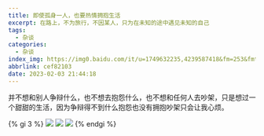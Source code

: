 ```yaml
---
title: 即使孤身一人，也要热情拥抱生活
excerpt: 在路上，不为旅行，不因某人，只为在未知的途中遇见未知的自己
tags:
  - 杂谈
categories:
  - 杂谈
index_img: https://img0.baidu.com/it/u=1749632235,4239587418&fm=253&fmt=auto&app=120&f=JPEG?w=900&h=600
abbrlink: cef82103
date: 2023-02-03 21:44:18
---
```


并不想和别人争辩什么，也不想去抱怨什么，也不想和任何人去吵架，只是想过一个甜甜的生活，因为争辩得不到什么抱怨也没有拥抱吵架只会让我心烦。

{% gi 3 %}
![](https://zibbo-blog.oss-cn-beijing.aliyuncs.com/blog/202302062139877.jpg)
![](https://zibbo-blog.oss-cn-beijing.aliyuncs.com/blog/202302062141352.jpg)
![](https://zibbo-blog.oss-cn-beijing.aliyuncs.com/blog/202302062141012.jpg)
{% endgi %}